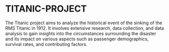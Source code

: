 # TITANIC-PROJECT
The Titanic project aims to analyze the historical event of the sinking of the RMS Titanic in 1912. It involves extensive research, data collection, and data analysis to gain insights into the circumstances surrounding the disaster and its impact on various aspects such as passenger demographics, survival rates, and contributing factors.
